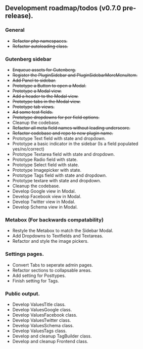
## Development roadmap/todos (v0.7.0 pre-release).

### General
- ~~Refactor php namespaces.~~
- ~~Refactor autoloading class.~~

### Gutenberg sidebar

- ~~Enqueue assets for Gutenberg.~~
- ~~Register the PluginSidebar and PluginSidebarMoreMenuItem.~~
- ~~Add Panel to sidebar.~~
- ~~Prototype a Button to open a Modal.~~
- ~~Prototype a Modal view.~~
- ~~Add a header to the Modal view.~~
- ~~Prototype tabs in the Modal view.~~
- ~~Prototype tab views.~~
- ~~Ad some test fields.~~
- ~~Prototype dropdowns for per field options.~~
- Cleanup the codebase.
- ~~Refactor all meta field names without leading underscore.~~
- ~~Refactor codebase and repo to new plugin name.~~
- Prototype Text field with state and dropdown.
- Prototype a basic indicator in the sidebar (Is a field populated yes/no/correct)
- Prototype Textarea field with state and dropdown.
- Prototype Radio field with state.
- Prototype Select field with state.
- Prototype Imagepicker with state.
- Prototype Tags field with state and dropdown.
- Prototype textare with state and dropdown.
- Cleanup the codebase.
- Develop Google view in Modal.
- Develop Facebook view in Modal.
- Develop Twitter view in Modal.
- Develop Schema view in Modal.


### Metabox (For backwards compatability)
- Restyle the Metabox to match the Sidebar Modal.
- Add Dropdowns to Textfields and Textareas.
- Refactor and style the image pickers.


### Settings pages.
- Convert Tabs to seperate admin pages.
- Refactor sections to collapsable areas.
- Add setting for Posttypes.
- Finish setting for Tags.


### Public output.
- Develop ValuesTitle class.
- Develop ValuesGoogle class.
- Develop ValuesFacebook class.
- Develop ValuesTwitter class.
- Develop ValuesSchema class.
- Develop ValuesTags class.
- Develop and cleanup TagBuilder class.
- Develop and cleanup Frontend class.